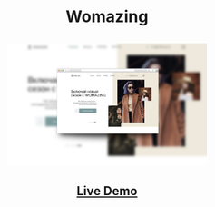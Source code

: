 <h1 align="center">Womazing</h1>
<h2 align="center">

</h2>

<p align="center"><img src="./assets/img/readme/mockup-1.jpg" width="70%"></p>

<h2 align="center"><a  href="https://solitairevue.firebaseapp.com">Live Demo</a></h2>
